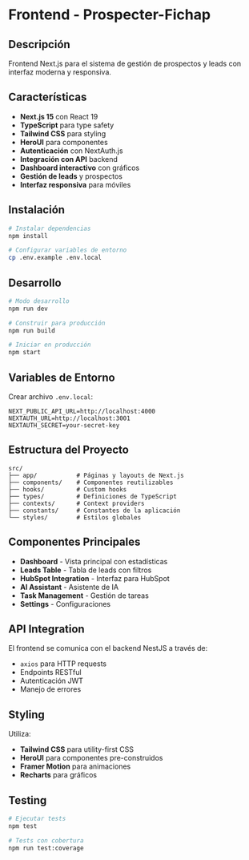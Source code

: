 # Frontend - Prospecter-Fichap

## Descripción

Frontend Next.js para el sistema de gestión de prospectos y leads con interfaz moderna y responsiva.

## Características

- **Next.js 15** con React 19
- **TypeScript** para type safety
- **Tailwind CSS** para styling
- **HeroUI** para componentes
- **Autenticación** con NextAuth.js
- **Integración con API** backend
- **Dashboard interactivo** con gráficos
- **Gestión de leads** y prospectos
- **Interfaz responsiva** para móviles

## Instalación

```bash
# Instalar dependencias
npm install

# Configurar variables de entorno
cp .env.example .env.local
```

## Desarrollo

```bash
# Modo desarrollo
npm run dev

# Construir para producción
npm run build

# Iniciar en producción
npm start
```

## Variables de Entorno

Crear archivo `.env.local`:

```
NEXT_PUBLIC_API_URL=http://localhost:4000
NEXTAUTH_URL=http://localhost:3001
NEXTAUTH_SECRET=your-secret-key
```

## Estructura del Proyecto

```
src/
├── app/           # Páginas y layouts de Next.js
├── components/    # Componentes reutilizables
├── hooks/         # Custom hooks
├── types/         # Definiciones de TypeScript
├── contexts/      # Context providers
├── constants/     # Constantes de la aplicación
└── styles/        # Estilos globales
```

## Componentes Principales

- **Dashboard** - Vista principal con estadísticas
- **Leads Table** - Tabla de leads con filtros
- **HubSpot Integration** - Interfaz para HubSpot
- **AI Assistant** - Asistente de IA
- **Task Management** - Gestión de tareas
- **Settings** - Configuraciones

## API Integration

El frontend se comunica con el backend NestJS a través de:
- `axios` para HTTP requests
- Endpoints RESTful
- Autenticación JWT
- Manejo de errores

## Styling

Utiliza:
- **Tailwind CSS** para utility-first CSS
- **HeroUI** para componentes pre-construidos
- **Framer Motion** para animaciones
- **Recharts** para gráficos

## Testing

```bash
# Ejecutar tests
npm test

# Tests con cobertura
npm run test:coverage
``` 